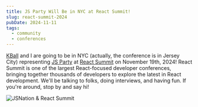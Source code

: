 ```yaml
---
title: JS Party Will Be in NYC at React Summit!
slug: react-summit-2024
pubDate: 2024-11-11
tags:
  - community
  - conferences
---
```


[KBall](https://zendev.com) and I are going to be in NYC (actually, the conference is in Jersey City) representing [JS Party](https://jsparty.fm) at [React Summit](https://reactsummit.us) on November 19th, 2024! React Summit is one of the largest React-focused developer conferences, bringing together thousands of developers to explore the latest in React development. We'll be talking to folks, doing interviews, and having fun. If you're around, stop by and say hi!

![JSNation & React Summit](@/assets/posts/jsnation.jpg)
